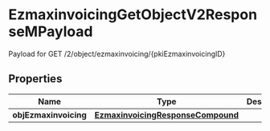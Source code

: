 

# EzmaxinvoicingGetObjectV2ResponseMPayload

Payload for GET /2/object/ezmaxinvoicing/{pkiEzmaxinvoicingID}

## Properties

| Name | Type | Description | Notes |
|------------ | ------------- | ------------- | -------------|
|**objEzmaxinvoicing** | [**EzmaxinvoicingResponseCompound**](EzmaxinvoicingResponseCompound.md) |  |  |




